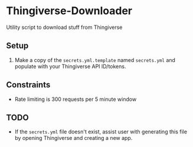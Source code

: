 # Thingiverse-Downloader
Utility script to download stuff from Thingiverse

## Setup

1. Make a copy of the `secrets.yml.template` named `secrets.yml` and populate with your Thingiverse API ID/tokens.


## Constraints

* Rate limiting is 300 requests per 5 minute window


## TODO

* If the `secrets.yml` file doesn't exist, assist user with generating this file by opening Thingiverse and creating a new app. 
